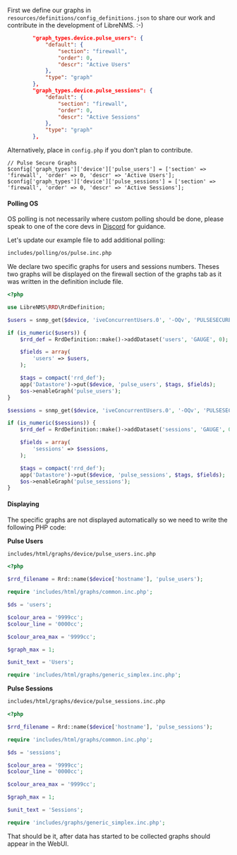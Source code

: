 First we define our graphs in `resources/definitions/config_definitions.json` to share
our work and contribute in the development of LibreNMS. :-)

```json
        "graph_types.device.pulse_users": {
            "default": {
                "section": "firewall",
                "order": 0,
                "descr": "Active Users"
            },
            "type": "graph"
        },
        "graph_types.device.pulse_sessions": {
            "default": {
                "section": "firewall",
                "order": 0,
                "descr": "Active Sessions"
            },
            "type": "graph"
        },
```

Alternatively, place in `config.php` if you don't plan to contribute.

```config.php
// Pulse Secure Graphs
$config['graph_types']['device']['pulse_users'] = ['section' => 'firewall', 'order' => 0, 'descr' => 'Active Users'];
$config['graph_types']['device']['pulse_sessions'] = ['section' => 'firewall', 'order' => 0, 'descr' => 'Active Sessions'];
```

#### Polling OS

OS polling is not necessarily where custom polling should be done,
please speak to one of the core devs in
[Discord](https://t.libren.ms/discord) for guidance.

Let's update our example file to add additional polling:

```bash
includes/polling/os/pulse.inc.php
```

We declare two specific graphs for users and sessions numbers. Theses
two graphs will be displayed on the firewall section of the graphs tab
as it was written in the definition include file.

```php
<?php

use LibreNMS\RRD\RrdDefinition;

$users = snmp_get($device, 'iveConcurrentUsers.0', '-OQv', 'PULSESECURE-PSG-MIB');

if (is_numeric($users)) {
    $rrd_def = RrdDefinition::make()->addDataset('users', 'GAUGE', 0);

    $fields = array(
        'users' => $users,
    );

    $tags = compact('rrd_def');
    app('Datastore')->put($device, 'pulse_users', $tags, $fields);
    $os->enableGraph('pulse_users');
}

$sessions = snmp_get($device, 'iveConcurrentUsers.0', '-OQv', 'PULSESECURE-PSG-MIB');

if (is_numeric($sessions)) {
    $rrd_def = RrdDefinition::make()->addDataset('sessions', 'GAUGE', 0);

    $fields = array(
        'sessions' => $sessions,
    );

    $tags = compact('rrd_def');
    app('Datastore')->put($device, 'pulse_sessions', $tags, $fields);
    $os->enableGraph('pulse_sessions');
}
```

#### Displaying

The specific graphs are not displayed automatically so we need to
write the following PHP code:

**Pulse Users**

```bash
includes/html/graphs/device/pulse_users.inc.php
```

```php
<?php

$rrd_filename = Rrd::name($device['hostname'], 'pulse_users');

require 'includes/html/graphs/common.inc.php';

$ds = 'users';

$colour_area = '9999cc';
$colour_line = '0000cc';

$colour_area_max = '9999cc';

$graph_max = 1;

$unit_text = 'Users';

require 'includes/html/graphs/generic_simplex.inc.php';
```

**Pulse Sessions**

```bash
includes/html/graphs/device/pulse_sessions.inc.php
```

```php
<?php

$rrd_filename = Rrd::name($device['hostname'], 'pulse_sessions');

require 'includes/html/graphs/common.inc.php';

$ds = 'sessions';

$colour_area = '9999cc';
$colour_line = '0000cc';

$colour_area_max = '9999cc';

$graph_max = 1;

$unit_text = 'Sessions';

require 'includes/graphs/generic_simplex.inc.php';
```

That should be it, after data has started to be collected graphs
should appear in the WebUI.
